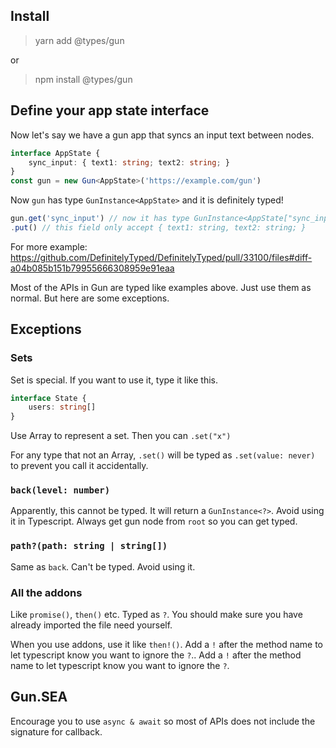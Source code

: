 ## Install
> yarn add @types/gun

or

> npm install @types/gun

## Define your app state interface

Now let's say we have a gun app that syncs an input text between nodes.

```typescript
interface AppState {
    sync_input: { text1: string; text2: string; }
}
const gun = new Gun<AppState>('https://example.com/gun')
```

Now `gun` has type `GunInstance<AppState>` and it is definitely typed!

```typescript
gun.get('sync_input') // now it has type GunInstance<AppState["sync_input"]>
.put() // this field only accept { text1: string, text2: string; }
```
For more example: https://github.com/DefinitelyTyped/DefinitelyTyped/pull/33100/files#diff-a04b085b151b79955666308959e91eaa

Most of the APIs in Gun are typed like examples above. Just use them as normal. But here are some exceptions.

## Exceptions

### Sets
Set is special. If you want to use it, type it like this.
```typescript
interface State {
    users: string[]
}
```
Use Array to represent a set. Then you can `.set("x")`

For any type that not an Array, `.set()` will be typed as `.set(value: never)` to prevent you call it accidentally.

### `back(level: number)`
Apparently, this cannot be typed. It will return a `GunInstance<?>`. Avoid using it in Typescript. Always get gun node from `root` so you can get typed.

### `path?(path: string | string[])`
Same as `back`. Can't be typed. Avoid using it.

### All the addons
Like `promise()`, `then()` etc. Typed as `?`. You should make sure you have already imported the file need yourself.

When you use addons, use it like `then!()`. Add a `!` after the method name to let typescript know you want to ignore the `?`.. Add a `!` after the method name to let typescript know you want to ignore the `?`.

## Gun.SEA

Encourage you to use `async & await` so most of APIs does not include the signature for callback.